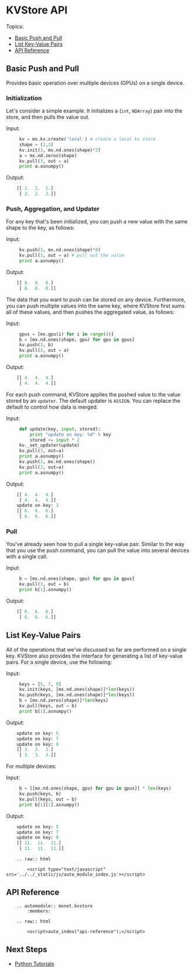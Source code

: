 # KVStore API

Topics:
* [Basic Push and Pull](#basic-push-and-pull)
* [List Key-Value Pairs](#list-key-value-pairs)
* [API Reference](#api-reference)


## Basic Push and Pull

Provides basic operation over multiple devices (GPUs) on a single device.

### Initialization

Let's consider a simple example. It initializes
a (`int`, `NDArray`) pair into the store, and then pulls the value out.

Input:
```python
     kv = mx.kv.create('local') # create a local kv store
     shape = (2,3)
     kv.init(3, mx.nd.ones(shape)*2)
     a = mx.nd.zeros(shape)
     kv.pull(3, out = a)
     print a.asnumpy()
```

Output:
```python
    [[ 2.  2.  2.]
     [ 2.  2.  2.]]
```

### Push, Aggregation, and Updater

For any key that's been initialized, you can push a new value with the same shape to the key, as follows:

Input:
```python
     kv.push(3, mx.nd.ones(shape)*8)
     kv.pull(3, out = a) # pull out the value
     print a.asnumpy()
```

Output:
```python
    [[ 8.  8.  8.]
     [ 8.  8.  8.]]
```

The data that you want to push can be stored on any device. Furthermore, you can push multiple
values into the same key, where KVStore first sums all of these
values, and then pushes the aggregated value, as follows:

Input:
```python
     gpus = [mx.gpu(i) for i in range(4)]
     b = [mx.nd.ones(shape, gpu) for gpu in gpus]
     kv.push(3, b)
     kv.pull(3, out = a)
     print a.asnumpy()
```

Output:
```python
    [[ 4.  4.  4.]
     [ 4.  4.  4.]]
```

For each push command, KVStore applies the pushed value to the value stored by an
`updater`. The default updater is `ASSIGN`. You can replace the default to
control how data is merged.

Input:
```python
     def update(key, input, stored):
         print "update on key: %d" % key
         stored += input * 2
     kv._set_updater(update)
     kv.pull(3, out=a)
     print a.asnumpy()
     kv.push(3, mx.nd.ones(shape))
     kv.pull(3, out=a)
     print a.asnumpy()
```

Output:
```python
    [[ 4.  4.  4.]
     [ 4.  4.  4.]]
    update on key: 3
    [[ 6.  6.  6.]
     [ 6.  6.  6.]]
```
### Pull

You've already seen how to pull a single key-value pair. Similar to the way that you use the push command, you can
pull the value into several devices with a single call.

Input:
```python
     b = [mx.nd.ones(shape, gpu) for gpu in gpus]
     kv.pull(3, out = b)
     print b[1].asnumpy()
```

Output:
```python
    [[ 6.  6.  6.]
     [ 6.  6.  6.]]
```

## List Key-Value Pairs

All of the operations that we've discussed so far are performed on a single key. KVStore also provides
the interface for generating a list of key-value pairs. For a single device, use the following:

Input:
```python
     keys = [5, 7, 9]
     kv.init(keys, [mx.nd.ones(shape)]*len(keys))
     kv.push(keys, [mx.nd.ones(shape)]*len(keys))
     b = [mx.nd.zeros(shape)]*len(keys)
     kv.pull(keys, out = b)
     print b[1].asnumpy()
```

Output:
```python
    update on key: 5
    update on key: 7
    update on key: 9
    [[ 3.  3.  3.]
     [ 3.  3.  3.]]
```

For multiple devices:

Input:
```python
     b = [[mx.nd.ones(shape, gpu) for gpu in gpus]] * len(keys)
     kv.push(keys, b)
     kv.pull(keys, out = b)
     print b[1][1].asnumpy()
```

Output:
```python
    update on key: 5
    update on key: 7
    update on key: 9
    [[ 11.  11.  11.]
     [ 11.  11.  11.]]
```

```eval_rst
    .. raw:: html

        <script type="text/javascript" src='../../_static/js/auto_module_index.js'></script>
```


## API Reference

```eval_rst
    .. automodule:: mxnet.kvstore
        :members:

    .. raw:: html

        <script>auto_index("api-reference");</script>
```

## Next Steps
* [Python Tutorials](http://mxnet.io/tutorials/index.html#Python-Tutorials)
